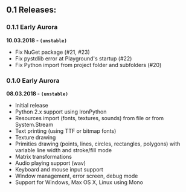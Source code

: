 ## 0.1 Releases:

### 0.1.1 Early Aurora

**10.03.2018 - `(unstable)`**

- Fix NuGet package (#21, #23)
- Fix pystdlib error at Playground's startup (#22)
- Fix Python import from project folder and subfolders (#20)

### 0.1.0 Early Aurora

**08.03.2018 - `(unstable)`**

- Initial release
- Python 2.x support using IronPython
- Resources import (fonts, textures, sounds) from file or from System.Stream
- Text printing (using TTF or bitmap fonts)
- Texture drawing
- Primities drawing (points, lines, circles, rectangles, polygons) with variable line width and stroke/fill mode
- Matrix transformations
- Audio playing support (wav)
- Keyboard and mouse input support
- Window management, error screen, debug mode
- Support for Windows, Max OS X, Linux using Mono
